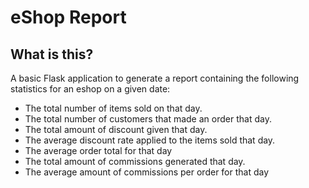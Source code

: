 eShop Report
==============================

What is this?
-------------
A basic Flask application to generate a report containing the following statistics for an eshop on a given date:

* The total number of items sold on that day.
* The total number of customers that made an order that day.
* The total amount of discount given that day.
* The average discount rate applied to the items sold that day.
* The average order total for that day
* The total amount of commissions generated that day.
* The average amount of commissions per order for that day
